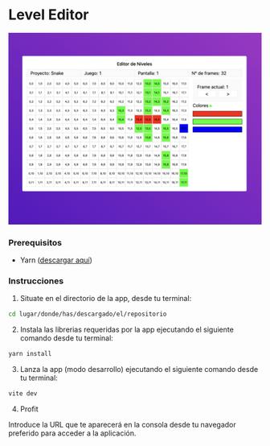 # Level Editor

![screenshot](./demo-shot.png)

### Prerequisitos

- Yarn ([descargar aquí](https://classic.yarnpkg.com/lang/en/docs/install/))

### Instrucciones

1. Situate en el directorio de la app, desde tu terminal:
```sh
cd lugar/donde/has/descargado/el/repositorio
```

2. Instala las librerias requeridas por la app ejecutando el siguiente comando desde tu terminal:
```sh
yarn install
```

3. Lanza la app (modo desarrollo) ejecutando el siguiente comando desde tu terminal:
```sh
vite dev
```

4. Profit

Introduce la URL que te aparecerá en la consola desde tu navegador preferido para acceder a la aplicación.

